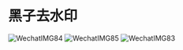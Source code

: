 # 黑子去水印
![WechatIMG84](https://user-images.githubusercontent.com/25971435/132976667-5203db04-9953-4e1b-801e-e6b3f7d377c4.png)
![WechatIMG85](https://user-images.githubusercontent.com/25971435/132976671-8646e2a5-3330-4b54-b5ef-ce3d4fed16c3.png)
![WechatIMG83](https://user-images.githubusercontent.com/25971435/132976673-324ab400-23df-4426-b741-58d9c2322ffc.png)
